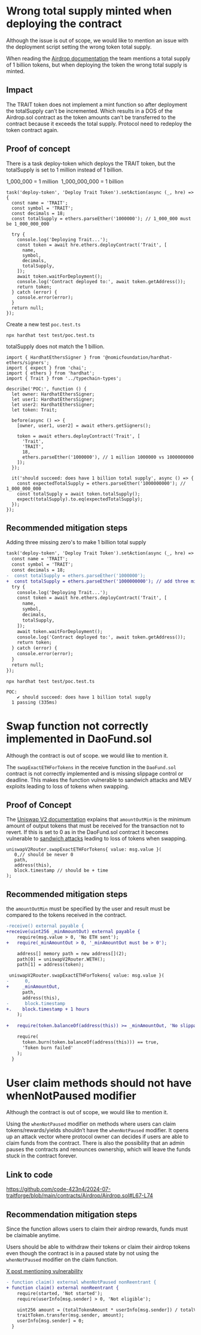 # Wrong total supply minted when deploying the contract

Although the issue is out of scope, we would like to mention an issue with the deployment script setting the wrong token total supply. 


When reading the [Airdrop documentation]("https://github.com/TraitForge/GitBook/blob/main/GamePlay/%24TRAIT%20Token%20Airdrop.md") the team mentions a total supply of 1 billion tokens, but when deploying the token the wrong total supply is minted.

## **Impact**

The TRAIT token does not implement a mint function so after deployment the totalSupply can’t be incremented. Which results in a DOS of the Airdrop.sol contract as the token amounts can’t be transferred to the contract because it exceeds the total supply. Protocol need to redeploy the token contract again.

## **Proof of concept**

There is a task deploy-token which deploys the TRAIT token, but the totalSupply is set to 1 million instead of 1 billion.

1_000_000 = 1 million 
1_000_000_000 = 1 billion

```
task('deploy-token', 'Deploy Trait Token').setAction(async (_, hre) => {
  const name = 'TRAIT';
  const symbol = 'TRAIT';
  const decimals = 18;
  const totalSupply = ethers.parseEther('1000000'); // 1_000_000 must be 1_000_000_000

  try {
    console.log('Deploying Trait...');
    const token = await hre.ethers.deployContract('Trait', [
      name,
      symbol,
      decimals,
      totalSupply,
    ]);
    await token.waitForDeployment();
    console.log('Contract deployed to:', await token.getAddress());
    return token;
  } catch (error) {
    console.error(error);
  }
  return null;
});

```
Create a new test `poc.test.ts`

`npx hardhat test test/poc.test.ts`

totalSupply does not match the 1 billion.

```tsx
import { HardhatEthersSigner } from '@nomicfoundation/hardhat-ethers/signers';
import { expect } from 'chai';
import { ethers } from 'hardhat';
import { Trait } from '../typechain-types';

describe('POC:', function () {
  let owner: HardhatEthersSigner;
  let user1: HardhatEthersSigner;
  let user2: HardhatEthersSigner;
  let token: Trait;

  before(async () => {
    [owner, user1, user2] = await ethers.getSigners();

    token = await ethers.deployContract('Trait', [
      'Trait',
      'TRAIT',
      18,
      ethers.parseEther('1000000'), // 1 million 1000000 vs 1000000000 
    ]);
  });

  it('should succeed: does have 1 billion total supply', async () => {
    const expectedTotalSupply = ethers.parseEther('1000000000'); // 1_000_000_000
    const totalSupply = await token.totalSupply();
    expect(totalSupply).to.eq(expectedTotalSupply);
  });
});

```

## **Recommended mitigation steps**

Adding three missing zero's to make 1 billion total supply

```diff
task('deploy-token', 'Deploy Trait Token').setAction(async (_, hre) => {
  const name = 'TRAIT';
  const symbol = 'TRAIT';
  const decimals = 18;
-  const totalSupply = ethers.parseEther('1000000');
+  const totalSupply = ethers.parseEther('1000000000'); // add three missing zero's
  try {
    console.log('Deploying Trait...');
    const token = await hre.ethers.deployContract('Trait', [
      name,
      symbol,
      decimals,
      totalSupply,
    ]);
    await token.waitForDeployment();
    console.log('Contract deployed to:', await token.getAddress());
    return token;
  } catch (error) {
    console.error(error);
  }
  return null;
});

```


```
npx hardhat test test/poc.test.ts
```


```
POC:
    ✔ should succeed: does have 1 billion total supply
  1 passing (335ms)

```


# Swap function not correctly implemented in DaoFund.sol

Although the contract is out of scope. we would like to mention it.

The `swapExactETHForTokens` in the receive function in the `DaoFund.sol` contract is not correctly implemented and is missing slippage control or deadline. This makes the function vulnerable to sandwich attacks and MEV exploits leading to loss of tokens when swapping.

## Proof of Concept

The [Uniswap V2 documentation](https://docs.uniswap.org/contracts/v2/reference/smart-contracts/router-02#swapexactethfortokens) explains that `amountOutMin` is the minimum amount of output tokens that must be received for the transaction not to revert. If this is set to 0 as in the DaoFund.sol contract it becomes vulnerable to [sandwich attacks](https://medium.com/coinmonks/defi-sandwich-attack-explain-776f6f43b2fd) leading to loss of tokens when swapping.

```
uniswapV2Router.swapExactETHForTokens{ value: msg.value }(
   0,// should be never 0
   path,
   address(this),
   block.timestamp // should be + time
);
```

## **Recommended mitigation steps**

the `amountOutMin` must be specified by the user and result must be compared to the tokens received in the contract.

```diff
-receive() external payable {
+receive(uint256 _minAmountOut) external payable {
    require(msg.value > 0, 'No ETH sent');
+   require(_minAmountOut > 0, '_minAmountOut must be > 0');

    address[] memory path = new address[](2);
    path[0] = uniswapV2Router.WETH();
    path[1] = address(token);

 uniswapV2Router.swapExactETHForTokens{ value: msg.value }(
-      0,
+     _minAmountOut,
      path,
      address(this),
-      block.timestamp
+.    block.timestamp + 1 hours
    );
    
+   require(token.balanceOf(address(this)) >= _minAmountOut, 'No slippage');

    require(
      token.burn(token.balanceOf(address(this))) == true,
      'Token burn failed'
    );
  }
```


# User claim methods should not have whenNotPaused modifier

Although the contract is out of scope, we would like to mention it.

Using the `whenNotPaused` modifier on methods where users can claim tokens/rewards/yields shouldn’t have the `whenNotPaused` modifier. It opens up an attack vector where protocol owner can decides if users are able to claim funds from the contract.  There is also the possibility that an admin pauses the contracts and renounces ownership, which will leave the funds stuck in the contract forever.

## Link to code
https://github.com/code-423n4/2024-07-traitforge/blob/main/contracts/Airdrop/Airdrop.sol#L67-L74

## Recommendation mitigation steps

Since the function allows users to claim their airdrop rewards, funds must be claimable anytime.

Users should be able to withdraw their tokens or claim their airdrop tokens even though the contract is in a paused state by not using the `whenNotPaused` modifier on the claim function. 

[X post mentioning vulnerability](https://x.com/chrisdior777/status/1817287618645659971?t=R2akF6RXfZE2PWBjV26OYg&s=19)

```diff
- function claim() external whenNotPaused nonReentrant {
+ function claim() external nonReentrant {
    require(started, 'Not started');
    require(userInfo[msg.sender] > 0, 'Not eligible');

    uint256 amount = (totalTokenAmount * userInfo[msg.sender]) / totalValue;
    traitToken.transfer(msg.sender, amount);
    userInfo[msg.sender] = 0;
  }
```